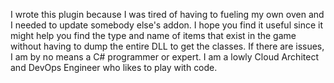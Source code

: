 I wrote this plugin because I was tired of having to fueling my own oven and
I needed to update somebody else's addon. I hope you find it useful since it might
help you find the type and name of items that exist in the game without having
to dump the entire DLL to get the classes. If there are issues, I am by no
means a C# programmer or expert. I am a lowly Cloud Architect and 
DevOps Engineer who likes to play with code.
